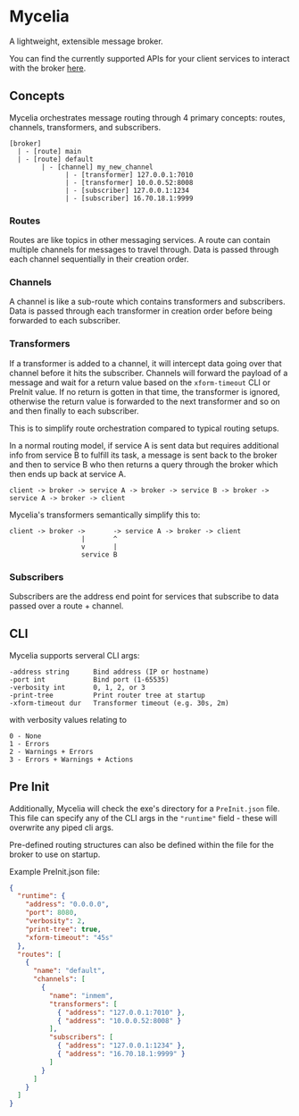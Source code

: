 # Mycelia

A lightweight, extensible message broker.

You can find the currently supported APIs for your client services to interact
with the broker [here](https://github.com/orgs/SignalWeave/repositories).

## Concepts

Mycelia orchestrates message routing through 4 primary concepts: routes,
channels, transformers, and subscribers.

```
[broker]
  | - [route] main
  | - [route] default
        | - [channel] my_new_channel
              | - [transformer] 127.0.0.1:7010
              | - [transformer] 10.0.0.52:8008
              | - [subscriber] 127.0.0.1:1234
              | - [subscriber] 16.70.18.1:9999
```

### Routes

Routes are like topics in other messaging services. A route can contain multiple
channels for messages to travel through. Data is passed through each channel
sequentially in their creation order.

### Channels

A channel is like a sub-route which contains transformers and subscribers. Data
is passed through each transformer in creation order before being forwarded to
each subscriber.

### Transformers

If a transformer is added to a channel, it will intercept data going over that
channel before it hits the subscriber. Channels will forward the payload of a
message and wait for a return value based on the `xform-timeout` CLI or PreInit
value. If no return is gotten in that time, the transformer is ignored,
otherwise the return value is forwarded to the next transformer and so on and
then finally to each subscriber.

This is to simplify route orchestration compared to typical routing setups.

In a normal routing model, if service A is sent data but requires additional
info from service B to fulfill its task, a message is sent back to the broker
and then to service B who then returns a query through the broker which then
ends up back at service A.

```
client -> broker -> service A -> broker -> service B -> broker -> service A -> broker -> client
```

Mycelia's transformers semantically simplify this to:

```
client -> broker ->       -> service A -> broker -> client
                  |       ^
                  v       |
                  service B
```

### Subscribers

Subscribers are the address end point for services that subscribe to data passed
over a route + channel.

## CLI

Mycelia supports serveral CLI args:

```
-address string      Bind address (IP or hostname)
-port int            Bind port (1-65535)
-verbosity int       0, 1, 2, or 3
-print-tree          Print router tree at startup
-xform-timeout dur   Transformer timeout (e.g. 30s, 2m)
```

with verbosity values relating to
```
0 - None
1 - Errors
2 - Warnings + Errors
3 - Errors + Warnings + Actions
```

## Pre Init

Additionally, Mycelia will check the exe's directory for a `PreInit.json` file.
This file can specify any of the CLI args in the `"runtime"` field - these will
overwrite any piped cli args.

Pre-defined routing structures can also be defined within the file for the
broker to use on startup.

Example PreInit.json file:
```json
{
  "runtime": {
    "address": "0.0.0.0",
    "port": 8080,
    "verbosity": 2,
    "print-tree": true,
    "xform-timeout": "45s"
  },
  "routes": [
    {
      "name": "default",
      "channels": [
        {
          "name": "inmem",
          "transformers": [
            { "address": "127.0.0.1:7010" },
            { "address": "10.0.0.52:8008" }
          ],
          "subscribers": [
            { "address": "127.0.0.1:1234" },
            { "address": "16.70.18.1:9999" }
          ]
        }
      ]
    }
  ]
}
```
